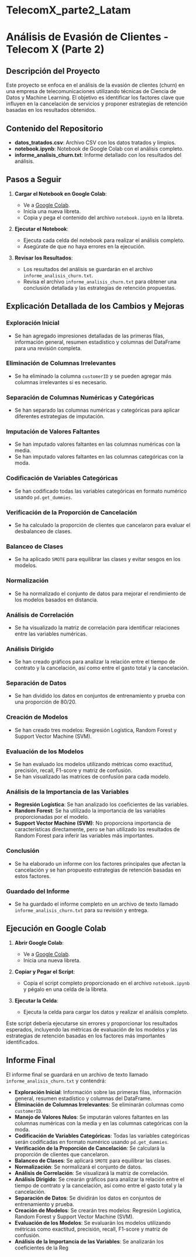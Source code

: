 # TelecomX_parte2_Latam
# Análisis de Evasión de Clientes - Telecom X (Parte 2)

## Descripción del Proyecto

Este proyecto se enfoca en el análisis de la evasión de clientes (churn) en una empresa de telecomunicaciones utilizando técnicas de Ciencia de Datos y Machine Learning. El objetivo es identificar los factores clave que influyen en la cancelación de servicios y proponer estrategias de retención basadas en los resultados obtenidos.

## Contenido del Repositorio

- **datos_tratados.csv**: Archivo CSV con los datos tratados y limpios.
- **notebook.ipynb**: Notebook de Google Colab con el análisis completo.
- **informe_analisis_churn.txt**: Informe detallado con los resultados del análisis.

## Pasos a Seguir

1. **Cargar el Notebook en Google Colab**:
   - Ve a [Google Colab](https://colab.research.google.com/ ).
   - Inicia una nueva libreta.
   - Copia y pega el contenido del archivo `notebook.ipynb` en la libreta.

2. **Ejecutar el Notebook**:
   - Ejecuta cada celda del notebook para realizar el análisis completo.
   - Asegúrate de que no haya errores en la ejecución.

3. **Revisar los Resultados**:
   - Los resultados del análisis se guardarán en el archivo `informe_analisis_churn.txt`.
   - Revisa el archivo `informe_analisis_churn.txt` para obtener una conclusión detallada y las estrategias de retención propuestas.

## Explicación Detallada de los Cambios y Mejoras

### Exploración Inicial
- Se han agregado impresiones detalladas de las primeras filas, información general, resumen estadístico y columnas del DataFrame para una revisión completa.

### Eliminación de Columnas Irrelevantes
- Se ha eliminado la columna `customerID` y se pueden agregar más columnas irrelevantes si es necesario.

### Separación de Columnas Numéricas y Categóricas
- Se han separado las columnas numéricas y categóricas para aplicar diferentes estrategias de imputación.

### Imputación de Valores Faltantes
- Se han imputado valores faltantes en las columnas numéricas con la media.
- Se han imputado valores faltantes en las columnas categóricas con la moda.

### Codificación de Variables Categóricas
- Se han codificado todas las variables categóricas en formato numérico usando `pd.get_dummies`.

### Verificación de la Proporción de Cancelación
- Se ha calculado la proporción de clientes que cancelaron para evaluar el desbalanceo de clases.

### Balanceo de Clases
- Se ha aplicado `SMOTE` para equilibrar las clases y evitar sesgos en los modelos.

### Normalización
- Se ha normalizado el conjunto de datos para mejorar el rendimiento de los modelos basados en distancia.

### Análisis de Correlación
- Se ha visualizado la matriz de correlación para identificar relaciones entre las variables numéricas.

### Análisis Dirigido
- Se han creado gráficos para analizar la relación entre el tiempo de contrato y la cancelación, así como entre el gasto total y la cancelación.

### Separación de Datos
- Se han dividido los datos en conjuntos de entrenamiento y prueba con una proporción de 80/20.

### Creación de Modelos
- Se han creado tres modelos: Regresión Logística, Random Forest y Support Vector Machine (SVM).

### Evaluación de los Modelos
- Se han evaluado los modelos utilizando métricas como exactitud, precisión, recall, F1-score y matriz de confusión.
- Se han visualizado las matrices de confusión para cada modelo.

### Análisis de la Importancia de las Variables
- **Regresión Logística**: Se han analizado los coeficientes de las variables.
- **Random Forest**: Se ha utilizado la importancia de las variables proporcionadas por el modelo.
- **Support Vector Machine (SVM)**: No proporciona importancia de características directamente, pero se han utilizado los resultados de Random Forest para inferir las variables más importantes.

### Conclusión
- Se ha elaborado un informe con los factores principales que afectan la cancelación y se han propuesto estrategias de retención basadas en estos factores.

### Guardado del Informe
- Se ha guardado el informe completo en un archivo de texto llamado `informe_analisis_churn.txt` para su revisión y entrega.

## Ejecución en Google Colab

1. **Abrir Google Colab**:
   - Ve a [Google Colab](https://colab.research.google.com/ ).
   - Inicia una nueva libreta.

2. **Copiar y Pegar el Script**:
   - Copia el script completo proporcionado en el archivo `notebook.ipynb` y pégalo en una celda de la libreta.

3. **Ejecutar la Celda**:
   - Ejecuta la celda para cargar los datos y realizar el análisis completo.

Este script debería ejecutarse sin errores y proporcionar los resultados esperados, incluyendo las métricas de evaluación de los modelos y las estrategias de retención basadas en los factores más importantes identificados.

## Informe Final

El informe final se guardará en un archivo de texto llamado `informe_analisis_churn.txt` y contendrá:

- **Exploración Inicial**: Información sobre las primeras filas, información general, resumen estadístico y columnas del DataFrame.
- **Eliminación de Columnas Irrelevantes**: Se eliminarán columnas como `customerID`.
- **Manejo de Valores Nulos**: Se imputarán valores faltantes en las columnas numéricas con la media y en las columnas categóricas con la moda.
- **Codificación de Variables Categóricas**: Todas las variables categóricas serán codificadas en formato numérico usando `pd.get_dummies`.
- **Verificación de la Proporción de Cancelación**: Se calculará la proporción de clientes que cancelaron.
- **Balanceo de Clases**: Se aplicará `SMOTE` para equilibrar las clases.
- **Normalización**: Se normalizará el conjunto de datos.
- **Análisis de Correlación**: Se visualizará la matriz de correlación.
- **Análisis Dirigido**: Se crearán gráficos para analizar la relación entre el tiempo de contrato y la cancelación, así como entre el gasto total y la cancelación.
- **Separación de Datos**: Se dividirán los datos en conjuntos de entrenamiento y prueba.
- **Creación de Modelos**: Se crearán tres modelos: Regresión Logística, Random Forest y Support Vector Machine (SVM).
- **Evaluación de los Modelos**: Se evaluarán los modelos utilizando métricas como exactitud, precisión, recall, F1-score y matriz de confusión.
- **Análisis de la Importancia de las Variables**: Se analizarán los coeficientes de la Reg
